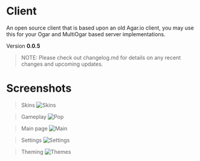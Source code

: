 # Client
An open source client that is based upon an old Agar.io client, you may use this for your Ogar and MultiOgar based server implementations.

Version **0.0.5**


>NOTE: Please check out changelog.md for details on any recent changes and upcoming updates.

# Screenshots

> Skins
![Skins](https://i.imgur.com/dNqdR0m.png)

> Gameplay
![Pop](https://i.imgur.com/B26mcsS.png)

> Main page
![Main](https://i.imgur.com/Ovn1DKk.png)

> Settings
![Settings](https://i.imgur.com/mkSzWUw.png) 

> Theming
![Themes](https://i.imgur.com/hGPnAAI.png)